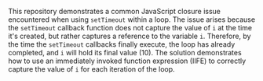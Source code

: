 This repository demonstrates a common JavaScript closure issue encountered when using `setTimeout` within a loop. The issue arises because the `setTimeout` callback function does not capture the value of `i` at the time it's created, but rather captures a reference to the variable `i`.  Therefore, by the time the `setTimeout` callbacks finally execute, the loop has already completed, and `i` will hold its final value (10). The solution demonstrates how to use an immediately invoked function expression (IIFE) to correctly capture the value of `i` for each iteration of the loop.